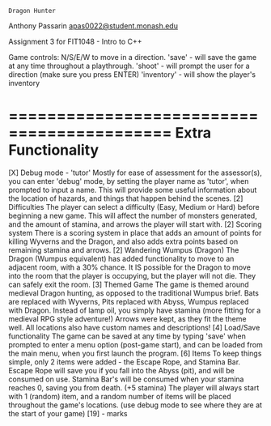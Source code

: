 
	Dragon Hunter

Anthony Passarin
<student id>
apas0022@student.monash.edu

Assignment 3 for FIT1048 - Intro to C++
	
Game controls:
N/S/E/W to move in a direction.
'save' - will save the game at any time throughout a playthrough.
'shoot' - will prompt the user for a direction (make sure you press ENTER)
'inventory' - will show the player's inventory

===========================================
	Extra Functionality
===========================================

[X]	Debug mode - 'tutor'
	Mostly for ease of assessment for the assessor(s), you can enter 'debug' mode, by setting
	the player name as 'tutor', when prompted to input a name. This will provide some useful
	information about the location of hazards, and things that happen behind the scenes.
[2]	Difficulties
	The player can select a difficulty (Easy, Medium or Hard) before beginning a new game.
	This will affect the number of monsters generated, and the amount of stamina, and arrows 
	the player will start with.
[2] 	Scoring system
	There is a scoring system in place that adds an amount of points for killing Wyverns and
	the Dragon, and also adds extra points based on remaining stamina and arrows.
[2]	Wandering Wumpus (Dragon)
	The Dragon (Wumpus equivalent) has added functionality to move to an adjacent room, with
	a 30% chance. It IS possible for the Dragon to move into the room that the player is 
	occupying, but the player will not die. They can safely exit the room.
[3]	Themed Game
	The game is themed around medieval Dragon hunting, as opposed to the traditional Wumpus brief. 
	Bats are replaced with Wyverns, Pits replaced with Abyss, Wumpus replaced with Dragon.
	Instead of lamp oil, you simply have stamina (more fitting for a medieval RPG style adventure!)
	Arrows were kept, as they fit the theme well. All locations also have custom names and descriptions!
[4]	Load/Save functionality
	The game can be saved at any time by typing 'save' when prompted to enter a menu option (post-game
	start), and can be loaded from the main menu, when you first launch the program.
[6]	Items
	To keep things simple, only 2 items were added - the Escape Rope, and Stamina Bar.
	Escape Rope will save you if you fall into the Abyss (pit), and will be consumed on use.
	Stamina Bar's will be consumed when your stamina reaches 0, saving you from death. (+5 stamina)
	The player will always start with 1 (random) item, and a random number of items will be placed 
	throughout the game's locations. (use debug mode to see where they are at the start of your game)
[19] - marks
